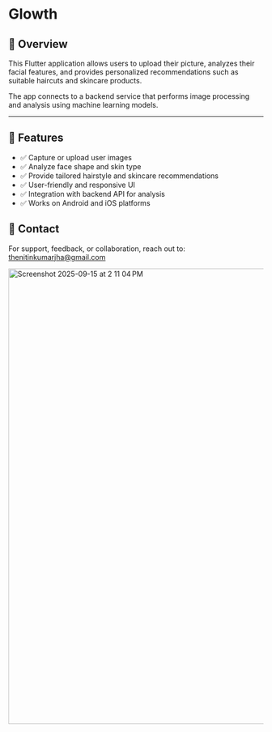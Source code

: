 # Glowth


## 📱 Overview
This Flutter application allows users to upload their picture, analyzes their facial features, and provides personalized recommendations such as suitable haircuts and skincare products.

The app connects to a backend service that performs image processing and analysis using machine learning models.

---

## 🚀 Features

- ✅ Capture or upload user images  
- ✅ Analyze face shape and skin type  
- ✅ Provide tailored hairstyle and skincare recommendations  
- ✅ User-friendly and responsive UI  
- ✅ Integration with backend API for analysis  
- ✅ Works on Android and iOS platforms  

## 📩 Contact

For support, feedback, or collaboration, reach out to: thenitinkumarjha@gmail.com

<img width="1440" height="900" alt="Screenshot 2025-09-15 at 2 11 04 PM" src="https://github.com/user-attachments/assets/d1598d7c-cb71-4fc7-9162-3963edba8f97" />
